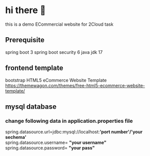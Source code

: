 #   hi there :wave:
this is a demo ECommercial website for 2Cloud task


## Prerequisite
spring boot 3
spring boot security 6
java jdk 17

## frontend template
bootstrap HTML5 eCommerce Website Template
https://themewagon.com/themes/free-html5-ecommerce-website-template/


## mysql database
### change following data in application.properties file
spring.datasource.url=jdbc:mysql://localhost:**'port number'/'your sechema'** <br>
spring.datasource.username= **"your username"** <br>
spring.datasource.password= **"your pass"** <br>

